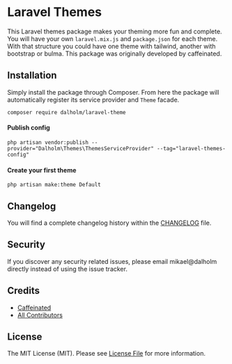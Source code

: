 # Laravel Themes

This Laravel themes package makes your theming more fun and complete. You will have your own `laravel.mix.js` and `package.json` for each theme. With that structure you could have one theme with tailwind, another with bootstrap or bulma. This package was originally developed by caffeinated.


## Installation
Simply install the package through Composer. From here the package will automatically register its service provider and `Theme` facade.

```
composer require dalholm/laravel-theme
```

#### Publish config
```
php artisan vendor:publish --provider="Dalholm\Themes\ThemesServiceProvider" --tag="laravel-themes-config"
```
#### Create your first theme
```
php artisan make:theme Default
```

## Changelog
You will find a complete changelog history within the [CHANGELOG](CHANGELOG.md) file.


## Security
If you discover any security related issues, please email mikael@dalholm directly instead of using the issue tracker.

## Credits
- [Caffeinated](https://github.com/caffeinated)
- [All Contributors](../../contributors)

## License
The MIT License (MIT). Please see [License File](LICENSE.md) for more information.
